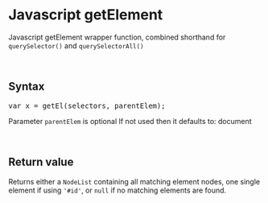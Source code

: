 # Javascript getElement
Javascript getElement wrapper function, combined shorthand for <code>querySelector()</code> and <code>querySelectorAll()</code>

<br />

## Syntax
<pre>
var x = getEl(selectors, parentElem);
</pre>
Parameter <code>parentElem</code> is optional
If not used then it defaults to: document

<br />

## Return value
Returns either a <code>NodeList</code> containing all matching element nodes, one single element if using <code>'#id'</code>, or <code>null</code> if no matching elements are found.
